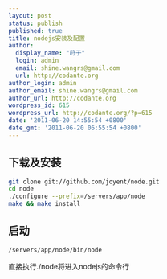 ```yaml
---
layout: post
status: publish
published: true
title: nodejs安装及配置
author:
  display_name: "莳子"
  login: admin
  email: shine.wangrs@gmail.com
  url: http://codante.org
author_login: admin
author_email: shine.wangrs@gmail.com
author_url: http://codante.org
wordpress_id: 615
wordpress_url: http://codante.org/?p=615
date: '2011-06-20 14:55:54 +0800'
date_gmt: '2011-06-20 06:55:54 +0800'
---
```


## 下载及安装

```bash
git clone git://github.com/joyent/node.git
cd node
./configure --prefix=/servers/app/node
make && make install
```

## 启动

```bash
/servers/app/node/bin/node
```

直接执行./node将进入nodejs的命令行